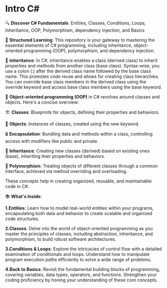 # Intro C#
🔍 __Discover C# Fundamentals__: Entities, Classes, Conditions, Loops, Inheritance, OOP, Polymorphism, dependency injection, and Basics

🌟 __Structured Learning__: This repository is your gateway to mastering the essential elements of C# programming, including inheritance, object-oriented programming (OOP), polymorphism, and dependency injection. 



🔹 __inheritance__: In C#, inheritance enables a class (derived class) to inherit properties and methods from another class (base class). Syntax-wise, you use a colon (:) after the derived class name followed by the base class name. This promotes code reuse and allows for creating class hierarchies. You can override base class members in the derived class using the override keyword and access base class members using the base keyword.

🔹 __Object-oriented programming (OOP)__ in C# revolves around classes and objects. Here's a concise overview:

🏗️ __Classes__: Blueprints for objects, defining their properties and behaviors.

🔧 __Objects__: Instances of classes, created using the new keyword.

🔒 __Encapsulation__: Bundling data and methods within a class, controlling access with modifiers like public and private.

🔗 __Inheritance__: Creating new classes (derived) based on existing ones (base), inheriting their properties and behaviors.

🔄 __Polymorphism__: Treating objects of different classes through a common interface, achieved via method overriding and overloading.

These concepts help in creating organized, reusable, and maintainable code in C#.




📚 __What's Inside__:

__1.Entities__: Learn how to model real-world entities within your programs, encapsulating both data and behavior to create scalable and organized code structures.

__2.Classes__: Delve into the world of object-oriented programming as you master the principles of classes, including abstraction, inheritance, and polymorphism, to build robust software architectures.

__3.Conditions & Loops__: Explore the intricacies of control flow with a detailed examination of conditionals and loops. Understand how to manipulate program execution paths efficiently to solve a wide range of problems.

__4.Back to Basics__: Revisit the fundamental building blocks of programming, covering variables, data types, operators, and functions. Strengthen your coding proficiency by honing your understanding of these core concepts.


